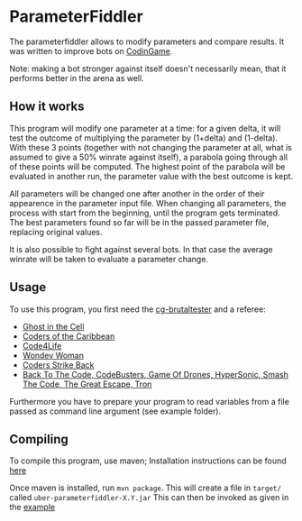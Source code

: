 # ParameterFiddler

The parameterfiddler allows to modify parameters and compare results. It was written to improve bots on [CodinGame](https://www.codingame.com/).

Note: making a bot stronger against itself doesn't necessarily mean, that it performs better in the arena as well.

## How it works

This program will modify one parameter at a time: for a given delta, it will test the outcome of multiplying the parameter by
(1+delta) and (1-delta). With these 3 points (together with not changing the parameter at all, what is assumed to give a 50%
winrate against itself), a parabola going through all of these points will be computed. The highest point of the parabola
will be evaluated in another run, the parameter value with the best outcome is kept.

All parameters will be changed one after another in the order of their appearence in the parameter input file.
When changing all parameters, the process with start from the beginning, until the program gets terminated.
The best parameters found so far will be in the passed parameter file, replacing original values.

It is also possible to fight against several bots. In that case the average winrate will be taken to evaluate a parameter change.

## Usage

To use this program, you first need the [cg-brutaltester](https://github.com/dreignier/cg-brutaltester)
and a referee:
* [Ghost in the Cell](https://github.com/dreignier/cg-referee-ghost-in-the-cell)
* [Coders of the Caribbean](https://github.com/kevinsandow/cg-referee-coders-of-the-caribbean)
* [Code4Life](https://github.com/kevinsandow/cg-referee-code4life)
* [Wondev Woman](https://github.com/kevinsandow/cg-referee-wondev-woman)
* [Coders Strike Back](https://github.com/robostac/coders-strike-back-referee)
* [Back To The Code, CodeBusters, Game Of Drones, HyperSonic, Smash The Code, The Great Escape, Tron](https://github.com/eulerscheZahl/RefereeCollection)

Furthermore you have to prepare your program to read variables from a file passed as command line argument (see example folder).

## Compiling

To compile this program, use maven; Installation instructions can be found [here](https://maven.apache.org/install.html)

Once maven is installed, run `mvn package`. This will create a file in  `target/` called `uber-parameterfiddler-X.Y.jar`
This can then be invoked as given in the [example](./example/readme.md) 
